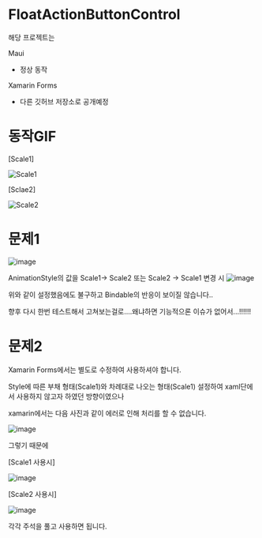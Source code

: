 # FloatActionButtonControl

해당 프로젝트는 

Maui
 - 정상 동작
 
Xamarin Forms
 - 다른 깃허브 저장소로 공개예정

# 동작GIF
[Scale1]

![Scale1](https://user-images.githubusercontent.com/54387261/169631937-51dee643-9d65-4795-8d2f-b59df8802d8f.gif)

[Sclae2]

![Scale2](https://user-images.githubusercontent.com/54387261/169632014-40669d55-efdd-4161-8e12-c35c4b2c0df9.gif)

# 문제1

![image](https://user-images.githubusercontent.com/54387261/169631346-ea87ca09-83d5-49e0-bc27-b2c0fc1cf370.png)

AnimationStyle의 값을 Scale1-> Scale2 또는 Scale2 -> Scale1 변경 시
![image](https://user-images.githubusercontent.com/54387261/169631368-0e7f51e0-2d4b-4c88-9da1-8a769cb85caa.png)

위와 같이 설정했음에도 불구하고 Bindable의 반응이 보이질 않습니다..

향후 다시 한번 테스트해서 고쳐보는걸로....왜냐하면 기능적으론 이슈가 없어서...!!!!!!


# 문제2

Xamarin Forms에서는 별도로 수정하여 사용하셔야 합니다.

Style에 따른 부채 형태(Scale1)와 차례대로 나오는 형태(Scale1) 설정하여 xaml단에서 사용하지 않고자 하였던 방향이였으나

xamarin에서는 다음 사진과 같이 에러로 인해 처리를 할 수 없습니다.

![image](https://user-images.githubusercontent.com/54387261/169631226-49eb1e83-eae6-416b-abd8-31a8765adbfa.png)

그렇기 때문에 

[Scale1 사용시]

![image](https://user-images.githubusercontent.com/54387261/169631622-d6f9a9e2-7eb5-49e3-a09c-d4153ee763af.png)

[Scale2 사용시]

![image](https://user-images.githubusercontent.com/54387261/169631641-11fcaad5-460b-41fd-a80b-40793e1734d8.png)

각각 주석을 풀고 사용하면 됩니다.
